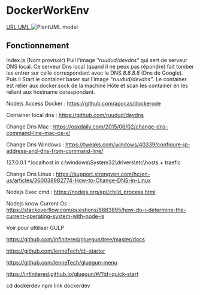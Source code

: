 # DockerWorkEnv
[URL UML ](http://www.plantuml.com/plantuml/uml/5SnH2e90403GVqzH5t2X126854maYmeB_LtNASLrHcPdg-DN_u-NED4iVhB1Sa1ZVGUUxQ8NcTr6ATRly3b8xrllW0sX04feQ5Aj5WiFOgCoCYDmJJpkyQKcxGHOpLRZVmtb8pkX4N2Rvj4vhz9oVRmsgpekgiCzAsvbV6cYKnqaWDtFVm40)
![PlantUML model](http://www.plantuml.com/plantuml/png/5SnH2e90403GVqzH5t2X126854maYmeB_LtNASLrHcPdg-DN_u-NED4iVhB1Sa1ZVGUUxQ8NcTr6ATRly3b8xrllW0sX04feQ5Aj5WiFOgCoCYDmJJpkyQKcxGHOpLRZVmtb8pkX4N2Rvj4vhz9oVRmsgpekgiCzAsvbV6cYKnqaWDtFVm40)

## Fonctionnement

Index.js (Nom provisoir) Pull l'image *"ruudud/devdns"* qui sert de serveur DNS local.
Ce serveur Dns local (quand il ne peux pas répondre) fait tomber les entrer sur celle correspondant avec le DNS *8.8.8.8* (Dns de Google).
Puis il Start le container baser sur l'image *"ruudud/devdns"*.
Le container est relier aux docker.sock de la machine Hôte et scan les container en les reliant aux hostname corespondant.


Nodejs Access Docker : https://github.com/apocas/dockerode

Container local dns : https://github.com/ruudud/devdns

Change Dns Mac : https://osxdaily.com/2015/06/02/change-dns-command-line-mac-os-x/

Change Dns Windows : https://tweaks.com/windows/40339/configure-ip-address-and-dns-from-command-line/

127.0.0.1 *.localhost in c:\windows\System32\drivers\etc\hosts + traefic

Change Dns Linux : https://support.strongvpn.com/hc/en-us/articles/360038982774-How-to-Change-DNS-in-Linux

Nodejs Exec cmd : https://nodejs.org/api/child_process.html

Nodejs know Current Os : https://stackoverflow.com/questions/8683895/how-do-i-determine-the-current-operating-system-with-node-js

Voir pour uttiliser GULP

https://github.com/infinitered/gluegun/tree/master/docs

https://github.com/lenneTech/cli-starter

https://github.com/lenneTech/gluegun-menu

https://infinitered.github.io/gluegun/#/?id=quick-start

cd dockerdev
npm link
dockerdev
